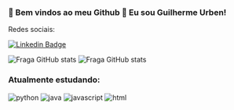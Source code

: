 ### 👋 Bem vindos ao meu Github 👋 Eu sou Guilherme Urben! 


Redes sociais:

[![Linkedin Badge](https://img.shields.io/badge/-LinkedIn-blue?style=flat&logo=Linkedin&logoColor=white&link=https://www.linkedin.com/in/rebeccamanzi/)](https://www.linkedin.com/in/guilherme-urben)



![Fraga GitHub stats](https://github-readme-stats.vercel.app/api?username=guilhermeurben&theme=blue-green)         ![Fraga GitHub stats](https://github-readme-stats.vercel.app/api/top-langs/?username=guilhermeurben&theme=blue-green)



### Atualmente estudando:

<div style="display: inline_block">
  <img align="center" alt="python" src="https://img.shields.io/badge/Python-14354C?style=for-the-badge&logo=python&logoColor=white" />
  <img align="center" alt="java" src="https://img.shields.io/badge/Java-ED8B00?style=for-the-badge&logo=openjdk&logoColor=white" />
  <img align="center" alt="javascript" src="https://img.shields.io/badge/javascript-%23323330.svg?style=for-the-badge&logo=javascript&logoColor=%23F7DF1E" />
  <img align="center" alt="html" src="https://img.shields.io/badge/html5-%23E34F26.svg?style=for-the-badge&logo=html5&logoColor=white" />
</div><br/>
